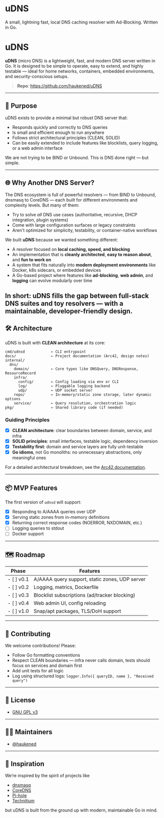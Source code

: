 # uDNS
A small, lightning fast, local DNS caching resolver with Ad-Blocking. Written in Go.

# uDNS

**uDNS** (micro DNS) is a lightweight, fast, and modern DNS server written in Go. It is designed to be simple to operate, easy to extend, and highly testable — ideal for home networks, containers, embedded environments, and security-conscious setups.

> **Repo**: https://github.com/haukened/uDNS

---

## 🚀 Purpose

uDNS exists to provide a minimal but robust DNS server that:

- Responds quickly and correctly to DNS queries
- Is small and efficient enough to run anywhere
- Follows strict architectural principles (CLEAN, SOLID)
- Can be easily extended to include features like blocklists, query logging, or a web admin interface

We are not trying to be BIND or Unbound. This is DNS done right — but simple.

---

## 🌐 Why Another DNS Server?

The DNS ecosystem is full of powerful resolvers — from BIND to Unbound, dnsmasq to CoreDNS — each built for different environments and complexity levels. But many of them:

- Try to solve *all* DNS use cases (authoritative, recursive, DHCP integration, plugin systems)
- Come with large configuration surfaces or legacy constraints
- Aren't optimized for simplicity, testability, or container-native workflows

We built **uDNS** because we wanted something different:
- A resolver focused on **local caching, speed, and blocking**
- An implementation that is **cleanly architected**, **easy to reason about**, and **fun to work on**
- A system that fits naturally into **modern deployment environments** like Docker, k8s sidecars, or embedded devices
- A Go-based project where features like **ad-blocking**, **web admin**, and **logging** can evolve modularly over time

In short: **uDNS fills the gap** between full-stack DNS suites and toy resolvers — with a maintainable, developer-friendly design.
---

## 🛠️ Architecture

uDNS is built with **CLEAN architecture** at its core:

```
cmd/udnsd            ← CLI entrypoint
docs/                ← Project documentation (Arc42, design notes)
internal/
  dns/
    domain/          ← Core types like DNSQuery, DNSResponse, ResourceRecord
    infra/
      config/        ← Config loading via env or CLI
      log/           ← Pluggable logging backend
      udp/           ← UDP socket server
    repo/            ← In-memory/static zone storage, later dynamic options
    service/         ← Query resolution, orchestration logic
pkg/                 ← Shared library code (if needed)
```

### Guiding Principles

- [x] **CLEAN architecture**: clear boundaries between domain, service, and infra
- [x] **SOLID principles**: small interfaces, testable logic, dependency inversion
- [x] **Testability first**: domain and service layers are fully unit-testable
- [x] **Go idioms**, not Go monoliths: no unnecessary abstractions, only meaningful ones

For a detailed architectural breakdown, see the [Arc42 documentation](docs/arc42.md).

---

## 📦 MVP Features

The first version of `udnsd` will support:

- [x] Responding to A/AAAA queries over UDP
- [x] Serving static zones from in-memory definitions
- [x] Returning correct response codes (NOERROR, NXDOMAIN, etc.)
- [ ] Logging queries to stdout
- [ ] Docker support

---

## 🗺️ Roadmap

| Phase       | Features                                       |
|-------------|------------------------------------------------|
| - [ ] v0.1     | A/AAAA query support, static zones, UDP server|
| - [ ] v0.2     | Logging, metrics, Dockerfile                  |
| - [ ] v0.3     | Blocklist subscriptions (ad/tracker blocking) |
| - [ ] v0.4     | Web admin UI, config reloading                |
| - [ ] v1.0     | Snap/apt packages, TLS/DoH support            |

---

## 🤝 Contributing

We welcome contributions! Please:
- Follow Go formatting conventions
- Respect CLEAN boundaries — infra never calls domain, tests should focus on services and domain first
- Add unit tests for all logic
- Log using structured logs: `logger.Info({ queryID, name }, "Received query")`

---

## 📜 License

- [GNU GPL v3](LICENSE)

---

## 🙋‍♀️ Maintainers

- [@haukened](https://github.com/haukened)

---

## 🌱 Inspiration

We’re inspired by the spirit of projects like 
- [dnsmasq](http://www.thekelleys.org.uk/dnsmasq/doc.html)
- [CoreDNS](https://coredns.io/)
- [Pi-hole](https://pi-hole.net/) 
- [Technitium](https://technitium.com/dns/)

but uDNS is built from the ground up with modern, maintainable Go in mind.